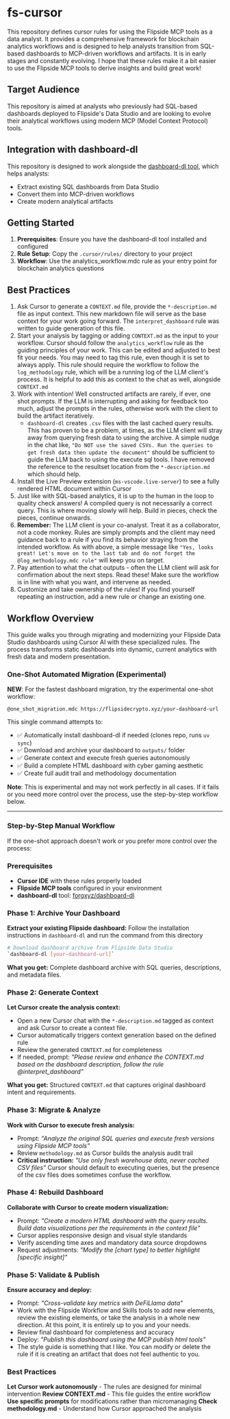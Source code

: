 # fs-cursor

This repository defines cursor rules for using the Flipside MCP tools as a data analyst. It provides a comprehensive framework for blockchain analytics workflows and is designed to help analysts transition from SQL-based dashboards to MCP-driven workflows and artifacts. It is in early stages and constantly evolving. I hope that these rules make it a bit easier to use the Flipside MCP tools to derive insights and build great work!

## Target Audience

This repository is aimed at analysts who previously had SQL-based dashboards deployed to Flipside's Data Studio and are looking to evolve their analytical workflows using modern MCP (Model Context Protocol) tools.

## Integration with dashboard-dl

This repository is designed to work alongside the [dashboard-dl tool](https://github.com/forgxyz/dashboard-dl), which helps analysts:
- Extract existing SQL dashboards from Data Studio
- Convert them into MCP-driven workflows
- Create modern analytical artifacts

## Getting Started

1. **Prerequisites**: Ensure you have the dashboard-dl tool installed and configured
2. **Rule Setup**: Copy the `.cursor/rules/` directory to your project
3. **Workflow**: Use the analytics_workflow.mdc rule as your entry point for blockchain analytics questions

## Best Practices
1. Ask Cursor to generate a `CONTEXT.md` file, provide the `*-description.md` file as input context. This new markdown file will serve as the base context for your work going forward. The `interpret_dashboard` rule was written to guide generation of this file.
2. Start your analysis by tagging or adding `CONTEXT.md` as the input to your workflow. Cursor should follow the `analytics_workflow` rule as the guiding principles of your work. This can be edited and adjusted to best fit your needs. You may need to tag this rule, even though it is set to always apply. This rule should require the workflow to follow the `log_methodology` rule, which will be a running log of the LLM client's process. It is helpful to add this as context to the chat as well, alongside `CONTEXT.md`
3. Work with intention! Well constructed artifacts are rarely, if ever, one shot prompts. If the LLM is interrupting and asking for feedback too much, adjust the prompts in the rules, otherwise work with the client to build the artifact iteratively.
    - `dashboard-dl` creates `.csv` files with the last cached query results. This has proven to be a problem, at times, as the LLM client will stray away from querying fresh data to using the archive. A simple nudge in the chat like, `"Do NOT use the saved CSVs. Run the queries to get fresh data then update the document"` should be sufficient to guide the LLM back to using the execute sql tools. I have removed the reference to the resultset location from the `*-description.md` which should help.
4. Install the Live Preview extension (`ms-vscode.live-server`) to see a fully rendered HTML document within Cursor
5. Just like with SQL-based analytics, it is up to the human in the loop to quality check answers! A compiled query is not necessarily a correct query. This is where moving slowly will help. Build in pieces, check the pieces, continue onwards.
6. **Remember:** The LLM client is your co-analyst. Treat it as a collaborator, not a code monkey. Rules are simply prompts and the client may need guidance back to a rule if you find its behavior straying from the intended workflow. As with above, a simple message like `"Yes, looks great! Let's move on to the last tab and do not forget the @log_methodology.mdc rule"` will keep you on target.
7. Pay attention to what the chat outputs - often the LLM client will ask for confirmation about the next steps. Read these! Make sure the workflow is in line with what you want, and intervene as needed.
8. Customize and take ownership of the rules! If you find yourself repeating an instruction, add a new rule or change an existing one.

## Workflow Overview

This guide walks you through migrating and modernizing your Flipside Data Studio dashboards using Cursor AI with these specialized rules. The process transforms static dashboards into dynamic, current analytics with fresh data and modern presentation.

### One-Shot Automated Migration (Experimental)

**NEW**: For the fastest dashboard migration, try the experimental one-shot workflow:

```
@one_shot_migration.mdc https://flipsidecrypto.xyz/your-dashboard-url
```

This single command attempts to:
- ✅ Automatically install dashboard-dl if needed (clones repo, runs `uv sync`)
- ✅ Download and archive your dashboard to `outputs/` folder
- ✅ Generate context and execute fresh queries autonomously
- ✅ Build a complete HTML dashboard with cyber gaming aesthetic
- ✅ Create full audit trail and methodology documentation

**Note**: This is experimental and may not work perfectly in all cases. If it fails or you need more control over the process, use the step-by-step workflow below.

---

### Step-by-Step Manual Workflow

If the one-shot approach doesn't work or you prefer more control over the process:

### Prerequisites

- **Cursor IDE** with these rules properly loaded
- **Flipside MCP tools** configured in your environment  
- **dashboard-dl** tool: [forgxyz/dashboard-dl](https://github.com/forgxyz/dashboard-dl)

### Phase 1: Archive Your Dashboard

**Extract your existing Flipside dashboard:**
Follow the installation instructions in `dashboard-dl` and run the command from this directory
```bash
# Download dashboard archive from Flipside Data Studio
`dashboard-dl [your-dashboard-url]`
```

**What you get:** Complete dashboard archive with SQL queries, descriptions, and metadata files.

### Phase 2: Generate Context

**Let Cursor create the analysis context:**
- Open a new Cursor chat with the `*-description.md` tagged as context and ask Cursor to create a context file.
- Cursor automatically triggers context generation based on the defined rule
- Review the generated `CONTEXT.md` for completeness
- If needed, prompt: *"Please review and enhance the CONTEXT.md based on the dashboard description, follow the rule @interpret_dashboard"*

**What you get:** Structured `CONTEXT.md` that captures original dashboard intent and requirements.

### Phase 3: Migrate & Analyze

**Work with Cursor to execute fresh analysis:**
- Prompt: *"Analyze the original SQL queries and execute fresh versions using Flipside MCP tools"*
- Review `methodology.md` as Cursor builds the analysis audit trail
- **Critical instruction:** *"Use only fresh warehouse data, never cached CSV files"* Cursor should default to executing queries, but the presence of the csv files does sometimes confuse the workflow.

### Phase 4: Rebuild Dashboard

**Collaborate with Cursor to create modern visualization:**
- Prompt: *"Create a modern HTML dashboard with the query results. Build data visualizations per the requirements in the context file"*
- Cursor applies responsive design and visual style standards
- Verify ascending time axes and mandatory data source dropdowns
- Request adjustments: *"Modify the [chart type] to better highlight [specific insight]"*

### Phase 5: Validate & Publish

**Ensure accuracy and deploy:**
- Prompt: *"Cross-validate key metrics with DeFiLlama data"*
- Work with the Flipside Workflow and Skills tools to add new elements, review the existing elements, or take the analysis in a whole new direction. At this point, it is entirely up to you and your needs.
- Review final dashboard for completeness and accuracy
- Deploy: *"Publish this dashboard using the MCP publish html tools"*
- The style guide is something that I like. You can modify or delete the rule if it is creating an artifact that does not feel authentic to you.

### Best Practices

**Let Cursor work autonomously** - The rules are designed for minimal intervention
**Review CONTEXT.md** - This file guides the entire workflow  
**Use specific prompts** for modifications rather than micromanaging
**Check methodology.md** - Understand how Cursor approached the analysis
